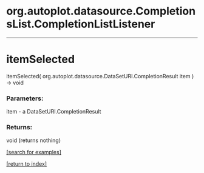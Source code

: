 # org.autoplot.datasource.CompletionsList.CompletionListListener



***
<a name="itemSelected"></a>
# itemSelected
itemSelected( org.autoplot.datasource.DataSetURI.CompletionResult item ) &rarr; void



### Parameters:
item - a DataSetURI.CompletionResult

### Returns:
void (returns nothing)


<a href="https://github.com/autoplot/dev/search?q=itemSelected&unscoped_q=itemSelected">[search for examples]</a>

<a href="https://github.com/autoplot/documentation/blob/master/javadoc/index-all.md">[return to index]</a>

